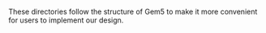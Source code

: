 These directories follow the structure of Gem5 to make it more convenient for users to implement our design.
